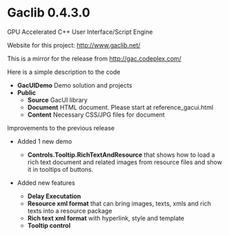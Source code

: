 # Gaclib 0.4.3.0


GPU Accelerated C++ User Interface/Script Engine

Website for this project: http://www.gaclib.net/

This is a mirror for the release from http://gac.codeplex.com/

Here is a simple description to the code
* **GacUIDemo** Demo solution and projects
* **Public** 
    * **Source** GacUI library
    * **Document** HTML document. Please start at reference_gacui.html
    * **Content** Necessary CSS/JPG files for document

Improvements to the previous release
* Added 1 new demo

    * **Controls.Tooltip.RichTextAndResource** that shows how to load a rich text document and related images from resource files and show it in tooltips of buttons.
* Added new features

    * **Delay Executation**
    * **Resource xml format** that can bring images, texts, xmls and rich texts into a resource package
    * **Rich text xml format** with hyperlink, style and template
    * **Tooltip control**